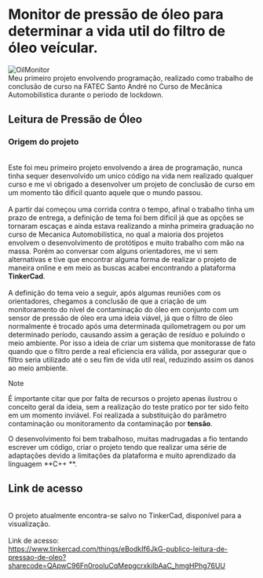 #  Monitor de pressão de óleo para determinar a vida util do filtro de óleo veícular.
![OilMonitor](https://api-reader.tinkercad.com/api/images/ez3vH38YpB1/t725.jpg)
<br> Meu primeiro projeto envolvendo programação, realizado como trabalho de conclusão de curso na FATEC Santo André no Curso de Mecânica Automobilistica  durante o periodo de lockdown. <br>

## Leitura de Pressão de Óleo
### Origem do projeto

<br> Este foi meu primeiro projeto envolvendo a área de programação, nunca tinha sequer desenvolvido um unico código na vida nem realizado qualquer curso e me vi obrigado a desenvolver um projeto de conclusão de curso em um momento tão dificil quanto aquele que o mundo passou. <br>
<br> A partir dai começou uma corrida contra o tempo, afinal o trabalho tinha um prazo de entrega, a definição de tema foi bem dificil já que as opções se tornaram escaças e ainda estava realizando a minha primeira graduação no curso de Mecanica Automobilística, no qual a maioria dos projetos envolvem o desenvolvimento de protótipos e muito trabalho com mão na massa. Porém ao conversar com alguns orientadores, me vi sem alternativas e tive que encontrar alguma forma de realizar o projeto de maneira online e em meio as buscas acabei encontrando a plataforma **TinkerCad**. <br>
<br> A definição do tema veio a seguir, após algumas reuniões com os orientadores, chegamos a conclusão de que a criação de um monitoramento do nível de contaminação do óleo em conjunto com um sensor de pressão de óleo era uma ideia viável, já que o filtro de óleo normalmente é trocado após uma determinada quilometragem ou por um determinado período, causando assim a geração de resíduo e poluindo o meio ambiente. Por isso a ideia de criar um sistema que monitorasse de fato quando que o filtro perde a real eficiencia era válida, por assegurar que o filtro seria utilizado até o seu fim de vida util real, reduzindo assim os danos ao meio ambiente. <br>

> [!NOTE]
> É importante citar que por falta de recursos o projeto apenas ilustrou o conceito geral da ideia, sem a realização do teste pratico por ter sido feito em um momento inviável.
> Foi realizada a substituição do parâmetro contaminação ou monitoramento da contaminação por **tensão**.

O desenvolvimento foi bem trabalhoso, muitas madrugadas a fio tentando escrever um código, criar o projeto tendo que realizar uma série de adaptações devido a limitações da plataforma e muito aprendizado da linguagem **C++ **. 

## Link de acesso

<br> O projeto atualmente encontra-se salvo no TinkerCad, disponível para a visualização. <br>
<br> Link de acesso:<br>
https://www.tinkercad.com/things/eBodkIf6JkG-publico-leitura-de-pressao-de-oleo?sharecode=QApwC96Fn0rooluCqMepgcrxkiIbAaC_hmgHPhg76UU
